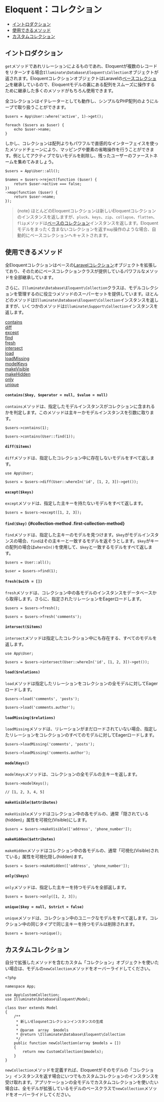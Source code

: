 # Eloquent：コレクション

- [イントロダクション](#introduction)
- [使用できるメソッド](#available-methods)
- [カスタムコレクション](#custom-collections)

<a name="introduction"></a>
## イントロダクション

`get`メソッドであれリレーションによるものであれ、Eloquentが複数のレコードをリターンする場合`Illuminate\Database\Eloquent\Collection`オブジェクトが返されます。EloquentコレクションオブジェクトはLaravelの[ベースコレクション](/docs/{{version}}/collections)を継承しているので、Eloquentモデルの裏にある配列をスムーズに操作するために継承した多くのメソッドがもちろん使用できます。

全コレクションはイテレーターとしても動作し、シンプルなPHP配列のようにループで取り扱うことができます。

    $users = App\User::where('active', 1)->get();

    foreach ($users as $user) {
        echo $user->name;
    }

しかし、コレクションは配列よりもパワフルで直感的なインターフェイスを使ったメソッドチェーンにより、マッピングや要素の省略操作を行うことができます。例としてアクティブでないモデルを削除し、残ったユーザーのファーストネームを集めてみましょう。

    $users = App\User::all();

    $names = $users->reject(function ($user) {
        return $user->active === false;
    })
    ->map(function ($user) {
        return $user->name;
    });

> {note} ほとんどのEloquentコレクションは新しいEloquentコレクションのインスタンスを返しますが、`pluck`、`keys`、`zip`、`collapse`、`flatten`、`flip`メソッドは[ベースのコレクション](/docs/{{version}}/collections)インスタンスを返します。Eloquentモデルをまったく含まないコレクションを返す`map`操作のような場合、自動的にベースコレクションへキャストされます。

<a name="available-methods"></a>
## 使用できるメソッド

全Eloquentコレクションはベースの[Laravelコレクション](/docs/{{version}}/collections#available-methods)オブジェクトを拡張しており、そのためにベースコレクションクラスが提供しているパワフルなメソッドを全部継承しています。

さらに、`Illuminate\Database\Eloquent\Collection`クラスは、モデルコレクションを管理するのに役立つメソッドのスーパーセットを提供しています。ほとんどのメソッドは`Illuminate\Database\Eloquent\Collection`インスタンスを返しますが、いくつかのメソッドは`Illuminate\Support\Collection`インスタンスを返します。

<style>
    #collection-method-list > p {
        column-count: 1; -moz-column-count: 1; -webkit-column-count: 1;
        column-gap: 2em; -moz-column-gap: 2em; -webkit-column-gap: 2em;
    }

    #collection-method-list a {
        display: block;
    }
</style>

<div id="collection-method-list" markdown="1">

[contains](#method-contains)
[diff](#method-diff)
[except](#method-except)
[find](#method-find)
[fresh](#method-fresh)
[intersect](#method-intersect)
[load](#method-load)
[loadMissing](#method-loadMissing)
[modelKeys](#method-modelKeys)
[makeVisible](#method-makeVisible)
[makeHidden](#method-makeHidden)
[only](#method-only)
[unique](#method-unique)

</div>

<a name="method-contains"></a>
#### `contains($key, $operator = null, $value = null)`

`contains`メソッドは、指定したモデルインスタンスがコレクションに含まれるかを判定します。このメソッドは主キーかモデルインスタンスを引数に取ります。

    $users->contains(1);

    $users->contains(User::find(1));

<a name="method-diff"></a>
#### `diff($items)`

`diff`メソッドは、指定したコレクション中に存在しないモデルをすべて返します。

    use App\User;

    $users = $users->diff(User::whereIn('id', [1, 2, 3])->get());

<a name="method-except"></a>
#### `except($keys)`

`except`メソッドは、指定した主キーを持たないモデルをすべて返します。

    $users = $users->except([1, 2, 3]);

<a name="method-find"></a>
#### `find($key)` {#collection-method .first-collection-method}

`find`メソッドは、指定した主キーのモデルを見つけます。`$key`がモデルインスタンスの場合、`find`はその主キーと一致するモデルを返そうとします。`$key`がキーの配列の場合は`whereIn()`を使用して、`$key`と一致するモデルをすべて返します。

    $users = User::all();

    $user = $users->find(1);

<a name="method-fresh"></a>
#### `fresh($with = [])`

`fresh`メソッドは、コレクション中の各モデルのインスタンスをデータベースから取得します。さらに、指定されたリレーションをEagerロードします。

    $users = $users->fresh();

    $users = $users->fresh('comments');

<a name="method-intersect"></a>
#### `intersect($items)`

`intersect`メソッドは指定したコレクション中にも存在する、すべてのモデルを返します。

    use App\User;

    $users = $users->intersect(User::whereIn('id', [1, 2, 3])->get());

<a name="method-load"></a>
#### `load($relations)`

`load`メソッドは指定したリレーションをコレクションの全モデルに対してEagerロードします。

    $users->load('comments', 'posts');

    $users->load('comments.author');

<a name="method-loadMissing"></a>
#### `loadMissing($relations)`

`loadMissing`メソッドは、リレーションがまだロードされていない場合、指定したリレーションをコレクションのすべてのモデルに対してEagerロードします。

    $users->loadMissing('comments', 'posts');

    $users->loadMissing('comments.author');

<a name="method-modelKeys"></a>
#### `modelKeys()`

`modelKeys`メソッドは、コレクションの全モデルの主キーを返します。

    $users->modelKeys();

    // [1, 2, 3, 4, 5]

<a name="method-makeVisible"></a>
#### `makeVisible($attributes)`

`makeVisible`メソッドはコレクション中の各モデルの、通常「隠されている(hidden)」属性を可視化(Visible)にします。

    $users = $users->makeVisible(['address', 'phone_number']);

<a name="method-makeHidden"></a>
#### `makeHidden($attributes)`

 `makeHidden`メソッドはコレクション中の各モデルの、通常「可視化(Visible)されている」属性を可視化隠し(hidden)ます。

    $users = $users->makeHidden(['address', 'phone_number']);

<a name="method-only"></a>
#### `only($keys)`

`only`メソッドは、指定した主キーを持つモデルを全部返します。

    $users = $users->only([1, 2, 3]);

<a name="method-unique"></a>
#### `unique($key = null, $strict = false)`

`unique`メソッドは、コレクション中のユニークなモデルをすべて返します。コレクション中の同じタイプで同じ主キーを持つモデルは削除されます。

    $users = $users->unique();

<a name="custom-collections"></a>
## カスタムコレクション

自分で拡張したメソッドを含むカスタム「コレクション」オブジェクトを使いたい場合は、モデルの`newCollection`メソッドをオーバーライドしてください。

    <?php

    namespace App;

    use App\CustomCollection;
    use Illuminate\Database\Eloquent\Model;

    class User extends Model
    {
        /**
         * 新しいEloqunetコレクションインスタンスの生成
         *
         * @param  array  $models
         * @return \Illuminate\Database\Eloquent\Collection
         */
        public function newCollection(array $models = [])
        {
            return new CustomCollection($models);
        }
    }

`newCollection`メソッドを定義すれば、Eloquentがそのモデルの「コレクション」インスタンスを返す場合にいつでもカスタムコレクションのインスタンスを受け取れます。アプリケーションの全モデルでカスタムコレクションを使いたい場合は、全モデルが拡張しているモデルのベースクラスで`newCollection`メソッドをオーバーライドしてください。
